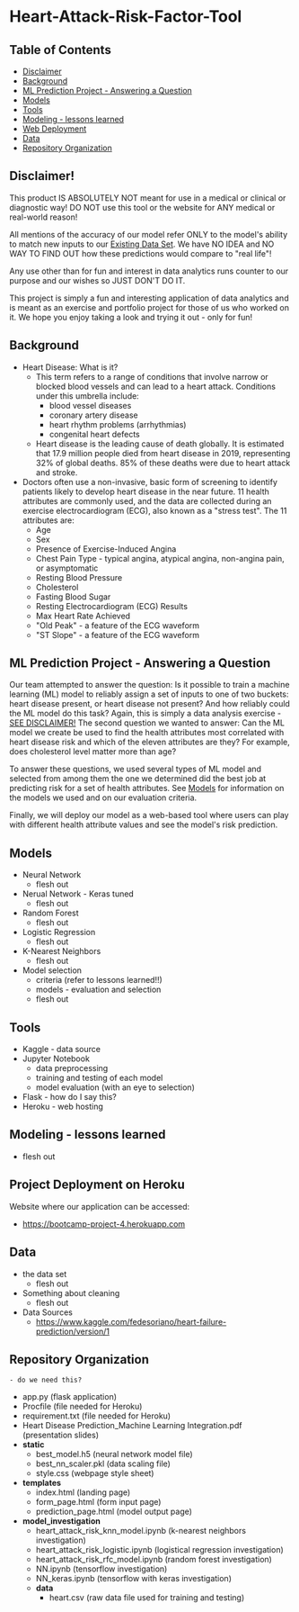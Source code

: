 # Heart-Attack-Risk-Factor-Tool

## Table of Contents
* [Disclaimer](#disclaimer)
* [Background](#background)
* [ML Prediction Project - Answering a Question](#ml-prediction-project---answering-a-question)
* [Models](#models)
* [Tools](#tools)
* [Modeling - lessons learned](#modeling---lessons-learned)
* [Web Deployment](#project-deployment-on-heroku)
* [Data](#data)
* [Repository Organization](#repository-organization)

## Disclaimer!
This product IS ABSOLUTELY NOT meant for use in a medical or clinical or diagnostic way! DO NOT use this tool or the website for ANY medical or real-world reason!

All mentions of the accuracy of our model refer ONLY to the model's ability to match new inputs to our [Existing Data Set](#data). We have NO IDEA and NO WAY TO FIND OUT how these predictions would compare to "real life"!

Any use other than for fun and interest in data analytics runs counter to our purpose and our wishes so JUST DON'T DO IT. 

This project is simply a fun and interesting application of data analytics and is meant as an exercise and portfolio project for those of us who worked on it. We hope you enjoy taking a look and trying it out - only for fun! 

## Background
* Heart Disease: What is it?
	* This term refers to a range of conditions that involve narrow or blocked blood vessels and can lead to a heart attack. Conditions under this umbrella include:
		* blood vessel diseases
		* coronary artery disease
		* heart rhythm problems (arrhythmias)
		* congenital heart defects
	* Heart disease is the leading cause of death globally. It is estimated that 17.9 million people died from heart disease in 2019, representing 32% of global deaths. 85% of these deaths were due to heart attack and stroke. 
* Doctors often use a non-invasive, basic form of screening to identify patients likely to develop heart disease in the near future. 11 health attributes are commonly used, and the data are collected during an exercise electrocardiogram (ECG), also known as a "stress test". The 11 attributes are:
	* Age
	* Sex
	* Presence of Exercise-Induced Angina
	* Chest Pain Type - typical angina, atypical angina, non-angina pain, or asymptomatic
	* Resting Blood Pressure
	* Cholesterol
	* Fasting Blood Sugar
	* Resting Electrocardiogram (ECG) Results
	* Max Heart Rate Achieved
	* "Old Peak" - a feature of the ECG waveform
	* "ST Slope" - a feature of the ECG waveform

## ML Prediction Project - Answering a Question
Our team attempted to answer the question: Is it possible to train a machine learning (ML) model to reliably assign a set of inputs to one of two buckets: heart disease present, or heart disease not present? And how reliably could the ML model do this task? Again, this is simply a data analysis exercise - [SEE DISCLAIMER!](#disclaimer)
The second question we wanted to answer: Can the ML model we create be used to find the health attributes most correlated with heart disease risk and which of the eleven attributes are they? For example, does cholesterol level matter more than age? 

To answer these questions, we used several types of ML model and selected from among them the one we determined did the best job at predicting risk for a set of health attributes. See [Models](#models) for information on the models we used and on our evaluation criteria. 

Finally, we will deploy our model as a web-based tool where users can play with different health attribute values and see the model's risk prediction. 

## Models
* Neural Network
	* flesh out
* Nerual Network - Keras tuned
	* flesh out
* Random Forest
	* flesh out
* Logistic Regression
	* flesh out
* K-Nearest Neighbors
	* flesh out 
* Model selection
	* criteria (refer to lessons learned!!)
	* models - evaluation and selection
	* flesh out

## Tools
* Kaggle - data source
* Jupyter Notebook
	* data preprocessing
	* training and testing of each model
	* model evaluation (with an eye to selection)
* Flask - how do I say this?
* Heroku - web hosting

## Modeling - lessons learned
* flesh out

## Project Deployment on Heroku
Website where our application can be accessed:
* https://bootcamp-project-4.herokuapp.com

## Data
* the data set
	* flesh out
* Something about cleaning
	* flesh out
* Data Sources 
	* https://www.kaggle.com/fedesoriano/heart-failure-prediction/version/1

## Repository Organization
	- do we need this?
* app.py (flask application)
* Procfile (file needed for Heroku)
* requirement.txt (file needed for Heroku)
* Heart Disease Prediction_Machine Learning Integration.pdf (presentation slides)
* **static**
	* best_model.h5 (neural network model file)
	* best_nn_scaler.pkl (data scaling file)
	* style.css (webpage style sheet)
* **templates**
	* index.html (landing page)
	* form_page.html (form input page)
	* prediction_page.html (model output page)
* **model_investigation**
	* heart_attack_risk_knn_model.ipynb (k-nearest neighbors investigation)
	* heart_attack_risk_logistic.ipynb (logistical regression investigation)
	* heart_attack_risk_rfc_model.ipynb (random forest investigation)
	* NN.ipynb (tensorflow investigation)
	* NN_keras.ipynb (tensorflow with keras investigation)
	* **data**
		* heart.csv (raw data file used for training and testing)

